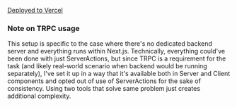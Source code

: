[Deployed to Vercel](https://next-test-proj-two.vercel.app/)

### Note on TRPC usage

This setup is specific to the case where there's no dedicated backend server and everything runs within Next.js.
Technically, everything could've been done with just ServerActions, but since TRPC is a requirement for the task
(and likely real-world scenario when backend would be running separately), I've set it up in a way that it's available
both in Server and Client components and opted out of use of ServerActions for the sake of consistency. Using two
tools that solve same problem just creates additional complexity.

